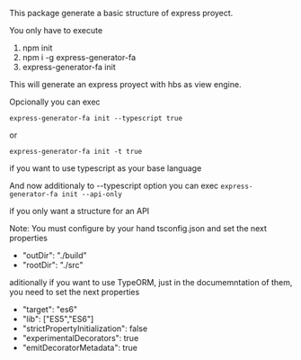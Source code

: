 This package generate a basic structure of express proyect.

You only have to execute

1. npm init
2. npm i -g express-generator-fa
3. express-generator-fa init

This will generate an express proyect with hbs as view engine.

Opcionally you can exec

`express-generator-fa init --typescript true`

or

`express-generator-fa init -t true`

if you want to use typescript as your base language

And now additionaly to --typescript option you can exec
`express-generator-fa init --api-only`

if you only want a structure for an API

Note: You must configure by your hand tsconfig.json and set the next properties

- "outDir": "./build"
- "rootDir": "./src"

aditionally if you want to use TypeORM, just in the documemntation of them, you need to set the next properties
- "target": "es6"
- "lib": ["ES5","ES6"]
- "strictPropertyInitialization": false
- "experimentalDecorators": true
- "emitDecoratorMetadata": true